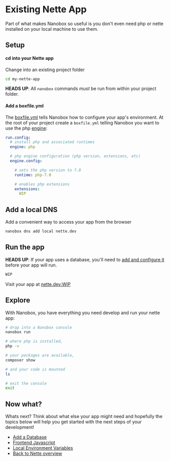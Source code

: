 # Existing Nette App
Part of what makes Nanobox so useful is you don't even need php or nette installed on your local machine to use them.

## Setup

#### cd into your Nette app
Change into an existing project folder

```bash
cd my-nette-app
```

**HEADS UP**: All `nanobox` commands *must* be run from within your project folder.

#### Add a boxfile.yml
The <a href="https://docs.nanobox.io/boxfile/" target="\_blank">boxfile.yml</a> tells Nanobox how to configure your app's environment. At the root of your project create a `boxfile.yml` telling Nanobox you want to use the php <a href="https://docs.nanobox.io/engines/" target="\_blank">engine</a>:

```yaml
run.config:
  # install php and associated runtimes
  engine: php

  # php engine configuration (php version, extensions, etc)
  engine.config:

    # sets the php version to 7.0
    runtime: php-7.0

    # enables php extensions
    extensions:
      WIP
```

## Add a local DNS
Add a convenient way to access your app from the browser

```bash
nanobox dns add local nette.dev
```

## Run the app

**HEADS UP**: If your app uses a database, you'll need to [add and configure it](/php/nette/add-a-database) before your app will run.

```bash
WIP
```

Visit your app at <a href="http://nette.dev:WIP" target="\_blank">nette.dev:WIP</a>

## Explore
With Nanobox, you have everything you need develop and run your nette app:

```bash
# drop into a Nanobox console
nanobox run

# where php is installed,
php -v

# your packages are available,
composer show

# and your code is mounted
ls

# exit the console
exit
```

## Now what?
Whats next? Think about what else your app might need and hopefully the topics below will help you get started with the next steps of your development!

* [Add a Database](/php/nette/add-a-database)
* [Frontend Javascript](/php/nette/frontend-javascript)
* [Local Environment Variables](/php/nette/local-evars)
* [Back to Nette overview](/php/nette)
